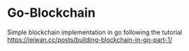 # Go-Blockchain
Simple blockchain implementation in go following the tutorial https://jeiwan.cc/posts/building-blockchain-in-go-part-1/
